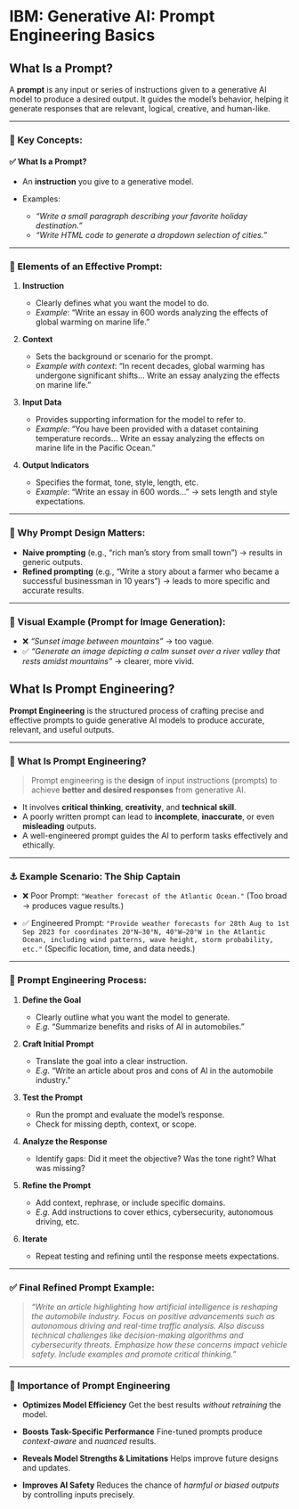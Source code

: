 # IBM: Generative AI: Prompt Engineering Basics

## What Is a Prompt?

A **prompt** is any input or series of instructions given to a generative AI model to produce a desired output. It guides the model’s behavior, helping it generate responses that are relevant, logical, creative, and human-like.

---

### 🔑 Key Concepts:

#### ✅ What Is a Prompt?

* An **instruction** you give to a generative model.
* Examples:

  * *“Write a small paragraph describing your favorite holiday destination.”*
  * *“Write HTML code to generate a dropdown selection of cities.”*

---

### 🧱 Elements of an Effective Prompt:

1. **Instruction**

   * Clearly defines what you want the model to do.
   * *Example*: “Write an essay in 600 words analyzing the effects of global warming on marine life.”

2. **Context**

   * Sets the background or scenario for the prompt.
   * *Example with context*:
     “In recent decades, global warming has undergone significant shifts… Write an essay analyzing the effects on marine life.”

3. **Input Data**

   * Provides supporting information for the model to refer to.
   * *Example*:
     “You have been provided with a dataset containing temperature records… Write an essay analyzing the effects on marine life in the Pacific Ocean.”

4. **Output Indicators**

   * Specifies the format, tone, style, length, etc.
   * *Example*:
     “Write an essay in 600 words…” → sets length and style expectations.

---

### 🧠 Why Prompt Design Matters:

* **Naive prompting** (e.g., “rich man’s story from small town”) → results in generic outputs.
* **Refined prompting** (e.g., “Write a story about a farmer who became a successful businessman in 10 years”) → leads to more specific and accurate results.

---

### 📸 Visual Example (Prompt for Image Generation):

* ❌ *“Sunset image between mountains”* → too vague.
* ✅ *“Generate an image depicting a calm sunset over a river valley that rests amidst mountains”* → clearer, more vivid.

## What Is Prompt Engineering?

**Prompt Engineering** is the structured process of crafting precise and effective prompts to guide generative AI models to produce accurate, relevant, and useful outputs.

---

### 🔑 What Is Prompt Engineering?

> Prompt engineering is the **design** of input instructions (prompts) to achieve **better and desired responses** from generative AI.

* It involves **critical thinking**, **creativity**, and **technical skill**.
* A poorly written prompt can lead to **incomplete**, **inaccurate**, or even **misleading** outputs.
* A well-engineered prompt guides the AI to perform tasks effectively and ethically.

---

### ⚓ Example Scenario: The Ship Captain

* ❌ Poor Prompt:
  `"Weather forecast of the Atlantic Ocean."`
  (Too broad → produces vague results.)

* ✅ Engineered Prompt:
  `"Provide weather forecasts for 28th Aug to 1st Sep 2023 for coordinates 20°N–30°N, 40°W–20°W in the Atlantic Ocean, including wind patterns, wave height, storm probability, etc."`
  (Specific location, time, and data needs.)

---

### 🧱 Prompt Engineering Process:

1. **Define the Goal**

   * Clearly outline what you want the model to generate.
   * *E.g.* “Summarize benefits and risks of AI in automobiles.”

2. **Craft Initial Prompt**

   * Translate the goal into a clear instruction.
   * *E.g.* “Write an article about pros and cons of AI in the automobile industry.”

3. **Test the Prompt**

   * Run the prompt and evaluate the model’s response.
   * Check for missing depth, context, or scope.

4. **Analyze the Response**

   * Identify gaps: Did it meet the objective? Was the tone right? What was missing?

5. **Refine the Prompt**

   * Add context, rephrase, or include specific domains.
   * *E.g.* Add instructions to cover ethics, cybersecurity, autonomous driving, etc.

6. **Iterate**

   * Repeat testing and refining until the response meets expectations.

---

### ✅ Final Refined Prompt Example:

> *“Write an article highlighting how artificial intelligence is reshaping the automobile industry. Focus on positive advancements such as autonomous driving and real-time traffic analysis. Also discuss technical challenges like decision-making algorithms and cybersecurity threats. Emphasize how these concerns impact vehicle safety. Include examples and promote critical thinking.”*

---

### 🌟 Importance of Prompt Engineering

* **Optimizes Model Efficiency**
  Get the best results *without retraining* the model.

* **Boosts Task-Specific Performance**
  Fine-tuned prompts produce *context-aware* and *nuanced* results.

* **Reveals Model Strengths & Limitations**
  Helps improve future designs and updates.

* **Improves AI Safety**
  Reduces the chance of *harmful or biased outputs* by controlling inputs precisely.